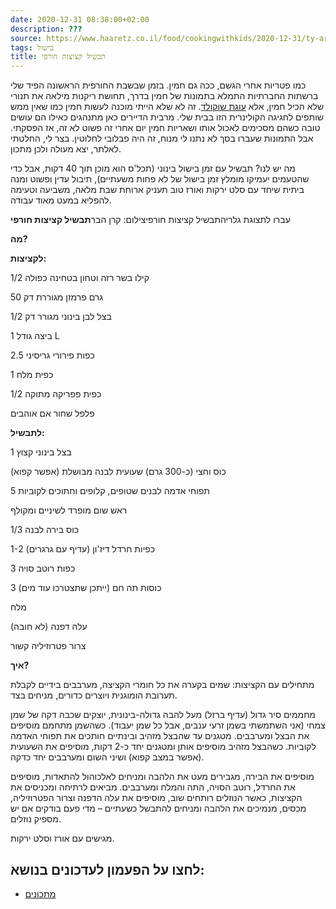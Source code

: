 ```yaml
---
date: 2020-12-31 08:38:00+02:00
description: ???
source: https://www.haaretz.co.il/food/cookingwithkids/2020-12-31/ty-article/0000017f-f900-d47e-a37f-f93c26130000
tags: בישול
title: תבשיל קציצות חורפי
---
```


כמו פטריות אחרי הגשם, ככה גם חמין. בזמן שבשבת החורפית הראשונה הפיד שלי ברשתות החברתיות התמלא בתמונות של חמין בדרך, תחושת ריקנות מילאה את תנורי שלא הכיל חמין, אלא [עוגת שוקולד](/food/cookingwithkids/2020-09-24/ty-article/0000017f-f8c1-d2d5-a9ff-f8cdc4cc0000). זה לא שלא הייתי מוכנה לעשות חמין כמו שאין ממש שותפים לחגיגה הקולינרית הזו בבית שלי. מרבית הדיירים כאן מתנהגים כאילו הם עושים טובה כשהם מסכימים לאכול אותו ושאריות חמין יום אחרי זה פשוט לא זה, אז הפסקתי. אבל התמונות שעברו בסך לא נתנו לי מנוח, זה היה פבלובי לחלוטין. בצר לי, החלטתי לאלתר, יצא מעולה ולכן מתכון. 

מה יש לנו? תבשיל עם זמן בישול בינוני (תכל'ס הוא מוכן תוך 40 דקות, אבל כדי שהטעמים יעמיקו מומלץ זמן בישול של לא פחות משעתיים), תיבול עדין ופשוט ומנה ביתית שיחד עם סלט ירקות ואורז טוב תעניק ארוחת שבת מלאה, משביעה וטעימה להפליא במעט מאוד עבודה. 

 עברו לתצוגת גלריהתבשיל קציצות חורפיצילום: קרן הבר**תבשיל קציצות חורפי** 

**מה?** 

**לקציצות:** 

1/2 קילו בשר רזה וטחון בטחינה כפולה 

50 גרם פרמזן מגוררת דק 

1/2 בצל לבן בינוני מגורר דק 

1 ביצה גודל L 

2.5 כפות פירורי גריסיני 

1 כפית מלח 

1/2 כפית פפריקה מתוקה 

פלפל שחור אם אוהבים 

**לתבשיל:** 

1 בצל בינוני קצוץ 

כוס וחצי (כ-300 גרם) שעועית לבנה מבושלת (אפשר קפוא) 

5 תפוחי אדמה לבנים שטופים, קלופים וחתוכים לקוביות 

ראש שום מופרד לשיניים ומקולף 

1/3 כוס בירה לבנה 

1-2 כפיות חרדל דיז'ון (עדיף עם גרגרים) 

3 כפות רוטב סויה 

3 כוסות תה חם (ייתכן שתצטרכו עוד מים) 

מלח 

עלה דפנה (לא חובה) 

צרור פטרוזיליה קשור 

**איך?** 

מתחילים עם הקציצות: שמים בקערה את כל חומרי הקציצה, מערבבים בידיים לקבלת תערובת הומוגנית ויוצרים כדורים, מניחים בצד. 

מחממים סיר גדול (עדיף ברזל) מעל להבה גדולה-בינונית, יוצקים שכבה דקה של שמן צמחי (אני השתמשתי בשמן זרעי ענבים, אבל כל שמן יעבוד). כשהשמן מתחמם מוסיפים את הבצל ומערבבים. מטגנים עד שהבצל מזהיב ובינתיים חותכים את תפוחי האדמה לקוביות. כשהבצל מזהיב מוסיפים אותן ומטגנים יחד כ-2 דקות, מוסיפים את השעועית (אפשר במצב קפוא) ושיני השום ומערבבים יחד כדקה. 

מוסיפים את הבירה, מגבירים מעט את הלהבה ומניחים לאלכוהול להתאדות, מוסיפים את החרדל, רוטב הסויה, התה והמלח ומערבבים. מביאים לרתיחה ומכניסים את הקציצות, כאשר הנוזלים רותחים שוב, מוסיפים את עלה הדפנה וצרור הפטרוזיליה, מכסים, מנמיכים את הלהבה ומניחים להתבשל כשעתיים – מדי פעם בודקים אם יש מספיק נוזלים. 

מגישים עם אורז וסלט ירקות.

לחצו על הפעמון לעדכונים בנושא:
------------------------------

* [מתכונים](/ty-tag/recipes-0000017f-da28-dea8-a77f-de6a4ba50000)